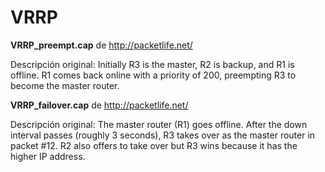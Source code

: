 VRRP
=========

**VRRP_preempt.cap** de http://packetlife.net/

Descripción original:
Initially R3 is the master, R2 is backup, and R1 is offline. R1 comes back online with a priority of 200, preempting R3 to become the master router.

**VRRP_failover.cap** de http://packetlife.net/

Descripción original:
The master router (R1) goes offline. After the down interval passes (roughly 3 seconds), R3 takes over as the master router in packet #12. R2 also offers to take over but R3 wins because it has the higher IP address.




